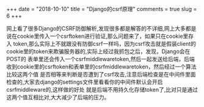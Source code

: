 +++
date = "2018-10-10"
title = "Django的csrf原理"
comments = true
slug = 6
+++

网上看了很多Django的CSRF防御解析,发现很多都是解答的不详细,网上大多都是说在cookie里传入一个csrftoken进行验证,那么问题来了，如果只在cookie里存入
token,那么实际上不就跟没有防御csrf一样吗，因为csrf攻击就是假装client的cookie里的token来欺骗服务器的,实际上经过我抓包之后，发现，Django会在POST的
表单里还会传入一个csrfmiddlewaretoken,然后一起发送给后端，后端收到cookie里的csrftoken和表单里的csrfmiddlewaretoken，然后经过一个算法比较这两个值
是否相等来判断是否遭到了csrf攻击,注意后端检查是在中间件里面检查的,大家去django的settings文件里看看你的中间件默认会开启csrfmiddleware的,这样做的好处
就是后端不用持久化存储token了,比对只是通过这两个值互相比对,大大减少了后端的压力。
